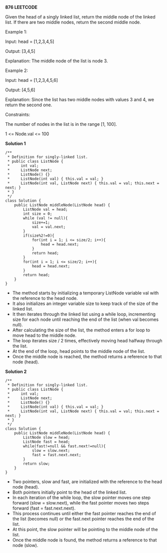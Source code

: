 **876 LEETCODE**

Given the head of a singly linked list, return the middle node of the linked list.
If there are two middle nodes, return the second middle node.

Example 1:

Input: head = [1,2,3,4,5]

Output: [3,4,5]

Explanation: The middle node of the list is node 3.

Example 2:

Input: head = [1,2,3,4,5,6]

Output: [4,5,6]

Explanation: Since the list has two middle nodes with values 3 and 4, we return the second one.

Constraints:

The number of nodes in the list is in the range [1, 100].

1 <= Node.val <= 100

**Solution 1**
```
/**
 * Definition for singly-linked list.
 * public class ListNode {
 *     int val;
 *     ListNode next;
 *     ListNode() {}
 *     ListNode(int val) { this.val = val; }
 *     ListNode(int val, ListNode next) { this.val = val; this.next = next; }
 * }
 */
class Solution {
    public ListNode middleNode(ListNode head) {
        ListNode val = head;
        int size = 0;
        while (val != null){
            size+=1;
            val = val.next;
        }
        if(size%2!=0){
            for(int i = 1; i <= size/2; i++){
                head = head.next;
            }
            return head;
        }
        for(int i = 1; i <= size/2; i++){
            head = head.next;
        }
        return head;
    }
}
```
- The method starts by initializing a temporary ListNode variable val with the reference to the head node.
- It also initializes an integer variable size to keep track of the size of the linked list.
- It then iterates through the linked list using a while loop, incrementing size for each node until reaching the end of the list (when val becomes null).
- After calculating the size of the list, the method enters a for loop to move head to the middle node.
- The loop iterates size / 2 times, effectively moving head halfway through the list.
- At the end of the loop, head points to the middle node of the list.
- Once the middle node is reached, the method returns a reference to that node (head).

**Solution 2**
```
/**
 * Definition for singly-linked list.
 * public class ListNode {
 *     int val;
 *     ListNode next;
 *     ListNode() {}
 *     ListNode(int val) { this.val = val; }
 *     ListNode(int val, ListNode next) { this.val = val; this.next = next; }
 * }
 */
class Solution {
    public ListNode middleNode(ListNode head) {
        ListNode slow = head;
        ListNode fast = head;
        while(fast!=null && fast.next!=null){
            slow = slow.next;
            fast = fast.next.next;
        }
        return slow;
    }
}
```
- Two pointers, slow and fast, are initialized with the reference to the head node (head).
- Both pointers initially point to the head of the linked list.
- In each iteration of the while loop, the slow pointer moves one step forward (slow = slow.next), while the fast pointer moves two steps forward (fast = fast.next.next).
- This process continues until either the fast pointer reaches the end of the list (becomes null) or the fast.next pointer reaches the end of the list.
- At this point, the slow pointer will be pointing to the middle node of the list.
- Once the middle node is found, the method returns a reference to that node (slow).
